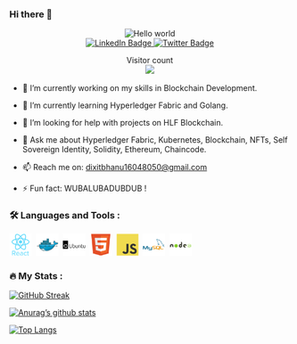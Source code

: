 ### Hi there 👋
<div id="header" align="center">
 <img src="https://raw.githubusercontent.com/sagar-viradiya/sagar-viradiya/master/resources/banner.png" alt="Hello world">
</div>
<div id="badges" align="center">
  
  
  <a href="https://www.linkedin.com/in/bhanu-prakash-dixit-6030731ab">
    <img src="https://img.shields.io/badge/LinkedIn-blue?style=for-the-badge&logo=linkedin&logoColor=white" alt="LinkedIn Badge"/>
  </a>
  <a href="https://twitter.com/hrvr__">
    <img src="https://img.shields.io/badge/Twitter-blue?style=for-the-badge&logo=twitter&logoColor=white" alt="Twitter Badge"/>
  </a>
</div>
<p align="center"> 
  Visitor count<br>
  <img src="https://profile-counter.glitch.me/sagar-viradiya/count.svg" />
</p>

- 🔭 I’m currently working on my skills in Blockchain Development.

- 🌱 I’m currently learning Hyperledger Fabric and Golang.

- 🤔 I’m looking for help with projects on HLF Blockchain.

- 💬 Ask me about Hyperledger Fabric, Kubernetes, Blockchain, NFTs, Self Sovereign Identity, Solidity, Ethereum, Chaincode.

- 📫 Reach me on: dixitbhanu16048050@gmail.com

- ⚡ Fun fact: WUBALUBADUBDUB !

### :hammer_and_wrench: Languages and Tools :
<div>
  <img src="https://github.com/devicons/devicon/blob/master/icons/react/react-original-wordmark.svg" title="React" alt="React" width="40" height="40"/>&nbsp;
  <img src="https://github.com/devicons/devicon/blob/master/icons/docker/docker-original.svg" title="Docker" alt="Docker" width="40" height="40"/>&nbsp;
  <img src="https://github.com/devicons/devicon/blob/master/icons/ubuntu/ubuntu-plain-wordmark.svg" title="" alt="" width="40" height="40"/>&nbsp;
  <img src="https://github.com/devicons/devicon/blob/master/icons/html5/html5-original.svg" title="HTML5" alt="HTML" width="40" height="40"/>&nbsp;
  <img src="https://github.com/devicons/devicon/blob/master/icons/javascript/javascript-original.svg" title="JavaScript" alt="JavaScript" width="40" height="40"/>&nbsp;
  <img src="https://github.com/devicons/devicon/blob/master/icons/mysql/mysql-original-wordmark.svg" title="MySQL"  alt="MySQL" width="40" height="40"/>&nbsp;
  <img src="https://github.com/devicons/devicon/blob/master/icons/nodejs/nodejs-original-wordmark.svg" title="NodeJS" alt="NodeJS" width="40" height="40"/>&nbsp;
</div>

### :fire: My Stats :
[![GitHub Streak](https://github-readme-streak-stats.herokuapp.com?user=hrvrbhanu01)](https://git.io/streak-stats)

[![Anurag’s github stats](https://github-readme-stats.vercel.app/api?username=hrvrbhanu01)](https://github.com/hrvrbhanu01)

[![Top Langs](https://github-readme-stats.vercel.app/api/top-langs/?username=hrvrbhanu01&layout=compact&theme=vision-friendly-dark)](https://github.com/anuraghazra/github-readme-stats)
